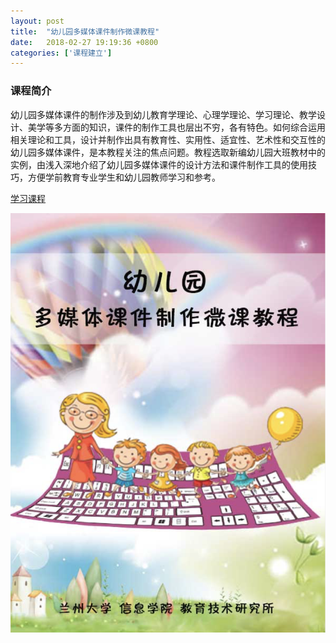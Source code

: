 ```yaml
---
layout: post
title:  "幼儿园多媒体课件制作微课教程"
date:   2018-02-27 19:19:36 +0800
categories: ['课程建立']
---
```

### 课程简介
幼儿园多媒体课件的制作涉及到幼儿教育学理论、心理学理论、学习理论、教学设计、美学等多方面的知识，课件的制作工具也层出不穷，各有特色。如何综合运用相关理论和工具，设计并制作出具有教育性、实用性、适宜性、艺术性和交互性的幼儿园多媒体课件，是本教程关注的焦点问题。教程选取新编幼儿园大班教材中的实例，由浅入深地介绍了幼儿园多媒体课件的设计方法和课件制作工具的使用技巧，方便学前教育专业学生和幼儿园教师学习和参考。

[学习课程](https://luyuwen.gitbooks.io/kmcp/content/)

[![计算机导论](/images/book-thumb/kindergarten.png)](https://luyuwen.gitbooks.io/kmcp/content/)
